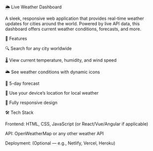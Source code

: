 🌦️ Live Weather Dashboard

A sleek, responsive web application that provides real-time weather updates for cities around the world. Powered by live API data, this dashboard offers current weather conditions, forecasts, and more.

🚀 Features

🔍 Search for any city worldwide

🌡️ View current temperature, humidity, and wind speed

🌥️ See weather conditions with dynamic icons

📅 5-day forecast

📍 Use your device’s location for local weather

📱 Fully responsive design

🛠️ Tech Stack

Frontend: HTML, CSS, JavaScript (or React/Vue/Angular if applicable)

API: OpenWeatherMap
 or any other weather API

Deployment: (Optional — e.g., Netlify, Vercel, Heroku)
